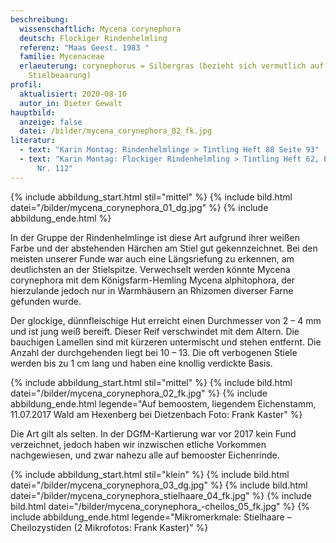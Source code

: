 ```yaml
---
beschreibung:
  wissenschaftlich: Mycena corynephora
  deutsch: Flockiger Rindenhelmling
  referenz: "Maas Geest. 1983 "
  familie: Mycenaceae
  erlaeuterung: corynephorus = Silbergras (bezieht sich vermutlich auf die feine
    Stielbeaarung)
profil:
  aktualisiert: 2020-08-10
  autor_in: Dieter Gewalt
hauptbild:
  anzeige: false
  datei: /bilder/mycena_corynephora_02_fk.jpg
literatur:
  - text: "Karin Montag: Rindenhelmlinge > Tintling Heft 88 Seite 93"
  - text: "Karin Montag: Flockiger Rindenhelmling > Tintling Heft 62, Pilzporträt
      Nr. 112"
---
```

{% include abbildung_start.html stil="mittel" %}
{% include bild.html datei="/bilder/mycena_corynephora_01_dg.jpg" %}
{% include abbildung_ende.html %}

In der Gruppe der Rindenhelmlinge ist diese Art aufgrund ihrer weißen Farbe und der abstehenden Härchen am Stiel gut gekennzeichnet. Bei den meisten unserer Funde war auch eine Längsriefung zu erkennen, am deutlichsten an der Stielspitze. Verwechselt werden könnte Mycena corynephora mit dem Königsfarm-Hemling Mycena alphitophora, der hierzulande jedoch nur in Warmhäusern an Rhizomen diverser Farne gefunden wurde.

Der glockige, dünnfleischige Hut erreicht einen Durchmesser von 2 – 4 mm und ist jung weiß bereift. Dieser Reif verschwindet mit dem Altern. Die bauchigen Lamellen sind mit kürzeren untermischt und stehen entfernt. Die Anzahl der durchgehenden liegt bei 10 – 13. Die oft verbogenen Stiele werden bis zu 1 cm lang und haben eine knollig verdickte Basis.

{% include abbildung_start.html stil="mittel" %}
{% include bild.html datei="/bilder/mycena_corynephora_02_fk.jpg" %}
{% include abbildung_ende.html legende="Auf bemoostem, liegendem Eichenstamm, 11.07.2017 Wald am Hexenberg bei Dietzenbach Foto: Frank Kaster" %}

Die Art gilt als selten. In der DGfM-Kartierung war vor 2017 kein Fund verzeichnet, jedoch haben wir inzwischen etliche Vorkommen nachgewiesen, und zwar nahezu alle auf bemooster Eichenrinde.

{% include abbildung_start.html stil="klein" %}
{% include bild.html datei="/bilder/mycena_corynephora_03_dg.jpg" %}
{% include bild.html datei="/bilder/mycena_corynephora_stielhaare_04_fk.jpg" %}
{% include bild.html datei="/bilder/mycena_corynephora_-cheilos_05_fk.jpg" %}
{% include abbildung_ende.html legende="Mikromerkmale: Stielhaare – Cheilozystiden (2 Mikrofotos: Frank Kaster)" %}
